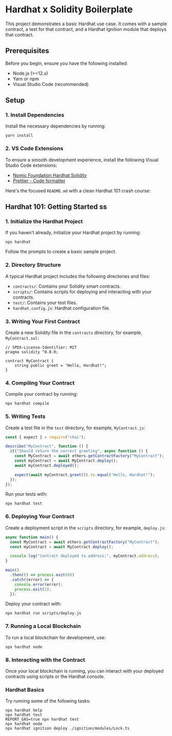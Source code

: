 # Hardhat x Solidity Boilerplate

This project demonstrates a basic Hardhat use case. It comes with a sample contract, a test for that contract, and a Hardhat Ignition module that deploys that contract.

## Prerequisites

Before you begin, ensure you have the following installed:

- Node.js (>=12.x)
- Yarn or npm
- Visual Studio Code (recommended)

## Setup

### 1. Install Dependencies

Install the necessary dependencies by running:

```shell
yarn install
```

### 2. VS Code Extensions

To ensure a smooth development experience, install the following Visual Studio Code extensions:

- [Nomic Foundation Hardhat Solidity](https://marketplace.visualstudio.com/items?itemName=NomicFoundation.hardhat-solidity)
- [Prettier - Code formatter](https://marketplace.visualstudio.com/items?itemName=esbenp.prettier-vscode)

Here's the focused `README.md` with a clean Hardhat 101 crash course:

## Hardhat 101: Getting Started ss

### 1. Initialize the Hardhat Project

If you haven't already, initialize your Hardhat project by running:

```shell
npx hardhat
```

Follow the prompts to create a basic sample project.

### 2. Directory Structure

A typical Hardhat project includes the following directories and files:

- `contracts/`: Contains your Solidity smart contracts.
- `scripts/`: Contains scripts for deploying and interacting with your contracts.
- `test/`: Contains your test files.
- `hardhat.config.js`: Hardhat configuration file.

### 3. Writing Your First Contract

Create a new Solidity file in the `contracts` directory, for example, `MyContract.sol`:

```solidity
// SPDX-License-Identifier: MIT
pragma solidity ^0.8.0;

contract MyContract {
    string public greet = "Hello, Hardhat!";
}
```

### 4. Compiling Your Contract

Compile your contract by running:

```shell
npx hardhat compile
```

### 5. Writing Tests

Create a test file in the `test` directory, for example, `MyContract.js`:

```javascript
const { expect } = require("chai");

describe("MyContract", function () {
  it("Should return the correct greeting", async function () {
    const MyContract = await ethers.getContractFactory("MyContract");
    const myContract = await MyContract.deploy();
    await myContract.deployed();

    expect(await myContract.greet()).to.equal("Hello, Hardhat!");
  });
});
```

Run your tests with:

```shell
npx hardhat test
```

### 6. Deploying Your Contract

Create a deployment script in the `scripts` directory, for example, `deploy.js`:

```javascript
async function main() {
  const MyContract = await ethers.getContractFactory("MyContract");
  const myContract = await MyContract.deploy();

  console.log("Contract deployed to address:", myContract.address);
}

main()
  .then(() => process.exit(0))
  .catch((error) => {
    console.error(error);
    process.exit(1);
  });
```

Deploy your contract with:

```shell
npx hardhat run scripts/deploy.js
```

### 7. Running a Local Blockchain

To run a local blockchain for development, use:

```shell
npx hardhat node
```

### 8. Interacting with the Contract

Once your local blockchain is running, you can interact with your deployed contracts using scripts or the Hardhat console.

### Hardhat Basics

Try running some of the following tasks:

```shell
npx hardhat help
npx hardhat test
REPORT_GAS=true npx hardhat test
npx hardhat node
npx hardhat ignition deploy ./ignition/modules/Lock.ts
```
